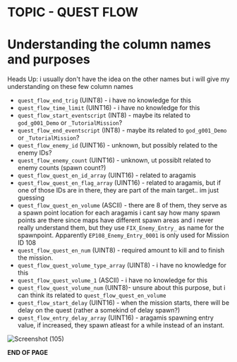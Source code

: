 # TOPIC - QUEST FLOW

# Understanding the column names and purposes
Heads Up: i usually don't have the idea on the other names but i will give my understanding on these few column names

- `quest_flow_end_trig` (UINT8) - i have no knowledge for this
- `quest_flow_time_limit` (UINT16) - i have no knowledge for this
- `quest_flow_start_eventscript` (INT8) - maybe its related to `god_g001_Demo` or `_TutorialMission`?
- `quest_flow_end_eventscript` (INT8) - maybe its related to `god_g001_Demo` or `_TutorialMission`?
- `quest_flow_enemy_id` (UINT16) - unknown, but possibly related to the enemy IDs?
- `quest_flow_enemy_count` (UINT16) - unknown, ut possiblt related to enemy counts (spawn count?)
- `quest_flow_quest_en_id_array` (UINT16) -  related to aragamis
- `quest_flow_quest_en_flag_array` (UINT16) -  related to aragamis, but if one of those IDs are in there, they are part of the main target.. im just guessing
- `quest_flow_quest_en_volume` (ASCII) - there are 8 of them, they serve as a spawn point location for each aragamis i cant say how many spawn points are there since maps have different spawn areas
   and i never really understand them, but they use `FIX_Enemy_Entry_` as name for the spawnpoint. Apparently `EP108_Enemy_Entry_0001` is only used for Mission ID 108 
- `quest_flow_quest_en_num` (UINT8) - required amount to kill and to finish the mission.
- `quest_flow_quest_volume_type_array` (UINT8) - i have no knowledge for this
- `quest_flow_quest_volume_1` (ASCII) - i have no knowledge for this
- `quest_flow_quest_volume_num` (UINT8)- unsure about this purpose, but i can think its related to `quest_flow_quest_en_volume`
- `quest_flow_start_delay` (UINT16) - when the mission starts, there will be delay on the quest (rather a somekind of delay spawn?)
- `quest_flow_entry_delay_array` (UINT16) - aragamis spawning entry value, if increased, they spawn atleast for a while instead of an instant.

![Screenshot (105)](https://github.com/nachotacos69/WikiEater/assets/99103531/9828cdc4-5fd4-435c-8eb9-ce5fdbee40e6)

**END OF PAGE**
